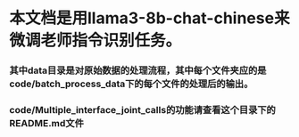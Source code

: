 # 本文档是用llama3-8b-chat-chinese来微调老师指令识别任务。
### 其中data目录是对原始数据的处理流程，其中每个文件夹应的是code/batch_process_data下的每个文件的处理后的输出。

### code/Multiple_interface_joint_calls的功能请查看这个目录下的README.md文件

